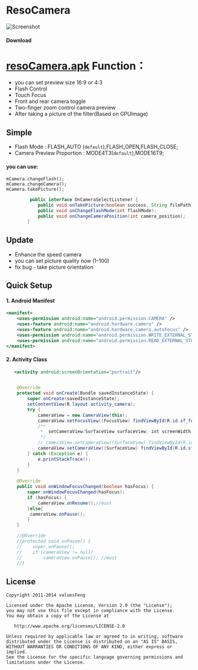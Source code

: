 ResoCamera
==========

![Screenshot](https://github.com/ValuesFeng/ResoCamera/blob/master/images/screenshot_camera.jpg)
#### Download
[resoCamera.apk](http://1.values.sinaapp.com/download/resoCamera.apk)
Function：
==========    
   * you can set preview size 16:9 or 4:3  
   * Flash Control  
   * Touch Focus  
   * Front and rear camera toggle  
   * Two-finger zoom control camera preview  
   * After taking a picture of the filter(Based on GPUImage)  


## Simple
  * Flash Mode : FLASH_AUTO (`default`),FLASH_OPEN,FLASH_CLOSE;    
  * Camera Preview Proportion : MODE4T3(`default`),MODE16T9;    

  #### you can use:    
    mCamera.changeFlash();    
    mCamera.changeCamera();    
    mCamera.takePicture();    

````java
         public interface OnCameraSelectListener {
            public void onTakePicture(boolean success, String filePath);
            public void onChangeFlashMode(int flashMode);
            public void onChangeCameraPosition(int camera_position);
        }
````

## Update 
   * Enhance the speed camera
   * you can set picture quality now (1-100)  
   * fix bug - take picture orientation

    
## Quick Setup
#### 1. Android Manifest
``` xml
<manifest>
    <uses-permission android:name="android.permission.CAMERA" />
    <uses-feature android:name="android.hardware.camera" />
    <uses-feature android:name="android.hardware.camera.autofocus" />
    <uses-permission android:name="android.permission.WRITE_EXTERNAL_STORAGE" />
    <uses-permission android:name="android.permission.READ_EXTERNAL_STORAGE" />
</manifest>
```
#### 2. Activity Class
````xml
   <activity android:screenOrientation="portrait"/>
````
    

````java

    @Override
    protected void onCreate(Bundle savedInstanceState) {
        super.onCreate(savedInstanceState);
        setContentView(R.layout.activity_camera);
        try {
            cameraView = new CameraView(this);
            cameraView.setFocusView((FocusView) findViewById(R.id.sf_focus));
            /**
             *  setCameraView(SurfaceView surfaceView, int screenWidth, int cameraMode)
             */
            // cameraView.setCameraView((SurfaceView) findViewById(R.id.sf_camera));
            cameraView.setCameraView((SurfaceView) findViewById(R.id.sf_camera),CameraView.MODE4T3);
        } catch (Exception e) {
            e.printStackTrace();
        }
    }
    
    @Override
    public void onWindowFocusChanged(boolean hasFocus) {
        super.onWindowFocusChanged(hasFocus);
        if (hasFocus) {
            cameraView.onResume();//must
        }else{
         cameraView.onPause();
        }
    }

    //@Override
    //protected void onPause() {
    //    super.onPause();
    //    if (cameraView != null)
    //        cameraView.onPause(); //must
    //}
````

## License
    Copyright 2011-2014 valuesFeng

    Licensed under the Apache License, Version 2.0 (the "License");
    you may not use this file except in compliance with the License.
    You may obtain a copy of the License at

       http://www.apache.org/licenses/LICENSE-2.0

    Unless required by applicable law or agreed to in writing, software
    distributed under the License is distributed on an "AS IS" BASIS,
    WITHOUT WARRANTIES OR CONDITIONS OF ANY KIND, either express or implied.
    See the License for the specific language governing permissions and
    limitations under the License.
